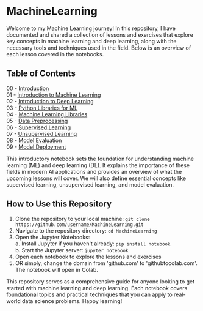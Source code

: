 # MachineLearning

Welcome to my Machine Learning journey! In this repository, I have documented and shared a collection of lessons and exercises that explore key concepts in machine learning and deep learning, along with the necessary tools and techniques used in the field. Below is an overview of each lesson covered in the notebooks.

## Table of Contents

00 - [Introduction](https://githubtocolab.com/NurSyatila/MachineLearning/blob/main/00_Intro.ipynb) <br /> 
01 - [Introduction to Machine Learning](https://githubtocolab.com/NurSyatila/MachineLearning/blob/main/01_introduction_ML.ipynb) <br /> 
02 - [Introduction to Deep Learning](https://githubtocolab.com/NurSyatila/MachineLearning/blob/main/02_introduction_DL.ipynb) <br /> 
03 - [Python Libraries for ML](https://githubtocolab.com/NurSyatila/MachineLearning/blob/main/03_python_libraries.ipynb) <br /> 
04 - [Machine Learning Libraries](https://githubtocolab.com/NurSyatila/MachineLearning/blob/main/04_ML_libraries.ipynb) <br /> 
05 - [Data Preprocessing](https://githubtocolab.com/NurSyatila/MachineLearning/blob/main/05_data_preprocessing.ipynb) <br /> 
06 - [Supervised Learning](https://githubtocolab.com/NurSyatila/MachineLearning/blob/main/06_supervised_learning.ipynb) <br /> 
07 - [Unsupervised Learning](https://githubtocolab.com/NurSyatila/MachineLearning/blob/main/07_unsupervised_learning.ipynb) <br /> 
08 - [Model Evaluation](https://githubtocolab.com/NurSyatila/MachineLearning/blob/main/08_model_evaluation.ipynb) <br /> 
09 - [Model Deployment](https://githubtocolab.com/NurSyatila/MachineLearning/blob/main/09_model_deployment.ipynb) <br /> 


This introductory notebook sets the foundation for understanding machine learning (ML) and deep learning (DL). It explains the importance of these fields in modern AI applications and provides an overview of what the upcoming lessons will cover. We will also define essential concepts like supervised learning, unsupervised learning, and model evaluation.

## How to Use this Repository
1. Clone the repository to your local machine: `git clone https://github.com/username/MachineLearning.git`
2. Navigate to the repository directory: `cd MachineLearning`
3. Open the Jupyter Notebooks:<br /> 
  a. Install Jupyter if you haven't already: `pip install notebook`   
  b. Start the Jupyter server: `jupyter notebook` <br /> 
4. Open each notebook to explore the lessons and exercises
5. OR simply, change the domain from 'github.com' to 'githubtocolab.com'. The notebook will open in Colab.

This repository serves as a comprehensive guide for anyone looking to get started with machine learning and deep learning. Each notebook covers foundational topics and practical techniques that you can apply to real-world data science problems. Happy learning!
